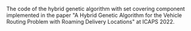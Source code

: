 The code of the hybrid genetic algorithm with set covering component implemented in the paper "A Hybrid Genetic Algorithm for the Vehicle Routing Problem with Roaming Delivery Locations" at ICAPS 2022. 
